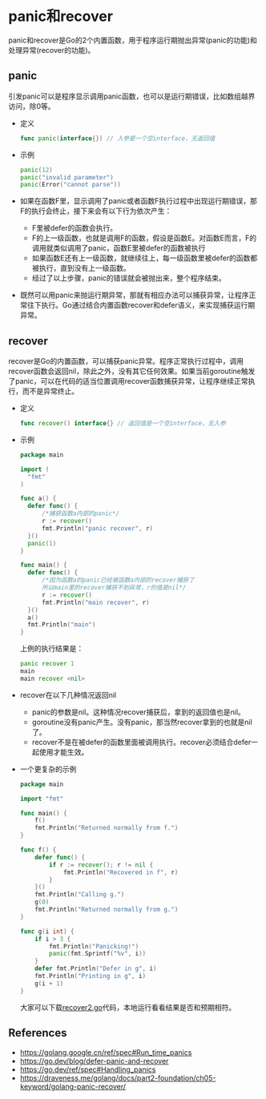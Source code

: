 # panic和recover

panic和recover是Go的2个内置函数，用于程序运行期抛出异常(panic的功能)和处理异常(recover的功能)。

## panic

引发panic可以是程序显示调用panic函数，也可以是运行期错误，比如数组越界访问，除0等。

* 定义

  ```go
  func panic(interface{}) // 入参是一个空interface，无返回值
  ```

* 示例

  ```go
  panic(12)
  panic("invalid parameter")
  panic(Error("cannot parse"))
  ```

* 如果在函数F里，显示调用了panic或者函数F执行过程中出现运行期错误，那F的执行会终止，接下来会有以下行为依次产生：

  * F里被defer的函数会执行。
  * F的上一级函数，也就是调用F的函数，假设是函数E。对函数E而言，F的调用就类似调用了panic，函数E里被defer的函数被执行
  * 如果函数E还有上一级函数，就继续往上，每一级函数里被defer的函数都被执行，直到没有上一级函数。
  * 经过了以上步骤，panic的错误就会被抛出来，整个程序结束。

* 既然可以用panic来抛运行期异常，那就有相应办法可以捕获异常，让程序正常往下执行。Go通过结合内置函数recover和defer语义，来实现捕获运行期异常。

## recover

recover是Go的内置函数，可以捕获panic异常。程序正常执行过程中，调用recover函数会返回nil，除此之外，没有其它任何效果。如果当前goroutine触发了panic，可以在代码的适当位置调用recover函数捕获异常，让程序继续正常执行，而不是异常终止。

* 定义

  ```go
  func recover() interface{} // 返回值是一个空interface，无入参
  ```

* 示例

  ```go
  package main
  
  import (
  	"fmt"
  )
  
  func a() {
  	defer func() {
  		/*捕获函数a内部的panic*/
  		r := recover()
  		fmt.Println("panic recover", r)
  	}()
  	panic(1)
  }
  
  func main() {
  	defer func() {
  		/*因为函数a的panic已经被函数a内部的recover捕获了
  		所以main里的recover捕获不到异常，r的值是nil*/
  		r := recover()
  		fmt.Println("main recover", r)
  	}()
  	a()
  	fmt.Println("main")
  }
  
  ```

  上例的执行结果是：

  ```go
  panic recover 1
  main
  main recover <nil>
  ```

  

* recover在以下几种情况返回nil

  * panic的参数是nil。这种情况recover捕获后，拿到的返回值也是nil。
  * goroutine没有panic产生。没有panic，那当然recover拿到的也就是nil了。
  * recover不是在被defer的函数里面被调用执行。recover必须结合defer一起使用才能生效。

* 一个更复杂的示例

  ```go
  package main
  
  import "fmt"
  
  func main() {
      f()
      fmt.Println("Returned normally from f.")
  }
  
  func f() {
      defer func() {
          if r := recover(); r != nil {
              fmt.Println("Recovered in f", r)
          }
      }()
      fmt.Println("Calling g.")
      g(0)
      fmt.Println("Returned normally from g.")
  }
  
  func g(i int) {
      if i > 3 {
          fmt.Println("Panicking!")
          panic(fmt.Sprintf("%v", i))
      }
      defer fmt.Println("Defer in g", i)
      fmt.Println("Printing in g", i)
      g(i + 1)
  }
  ```

  大家可以下载[recover2.go](./recover2.go)代码，本地运行看看结果是否和预期相符。



## References

* https://golang.google.cn/ref/spec#Run_time_panics
* https://go.dev/blog/defer-panic-and-recover
* https://go.dev/ref/spec#Handling_panics
* https://draveness.me/golang/docs/part2-foundation/ch05-keyword/golang-panic-recover/
